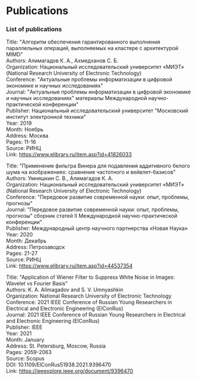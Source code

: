 # Publications
### List of publications

Title: "Алгоритм обеспечения гарантированного выполнения параллельных операций, выполняемых на кластере с архитектурой MIMD"  
Authors: Алимагадов К. А., Ахмедханов С. Б.  
Organization: Национальный исследовательский университет «МИЭТ» (National Research University of Electronic Technology)  
Conference: "Актуальные проблемы информатизации в цифровой экономике и научных исследованиях"  
Journal: "Актуальные проблемы информатизации в цифровой экономике и научных исследованиях" материалы Международной научно-практической конференции"  
Publisher: Национальный исследовательский университет "Московский институт электронной техники"  
Year: 2019  
Month: Ноябрь  
Address: Москва  
Pages: 11-16  
Source: РИНЦ  
Link: https://www.elibrary.ru/item.asp?id=41826033  



Title: "Применение фильтра Винера для подавления аддитивного белого шума на изображениях: сравнение частотного и вейвлет-базисов"  
Authors: Умняшкин С. В., Алимагадов К. А.  
Organization: Национальный исследовательский университет «МИЭТ» (National Research University of Electronic Technology)  
Conference: "Передовое развитие современной науки: опыт, проблемы, прогнозы"  
Journal: "Передовое развитие современной науки: опыт, проблемы, прогнозы" сборник статей II Международной научно-практической конференции"  
Publisher: Международный центр научного партнерства «Новая Наука»  
Year: 2020  
Month: Декабрь  
Address: Петрозаводск  
Pages: 21-27  
Source: РИНЦ  
Link: https://www.elibrary.ru/item.asp?id=44537354  



Title: "Application of Wiener Filter to Suppress White Noise in Images: Wavelet vs Fourier Basis"  
Authors: K. A. Alimagadov and S. V. Umnyashkin  
Organization: National Research University of Electronic Technology  
Conference: 2021 IEEE Conference of Russian Young Researchers in Electrical and Electronic Engineering (ElConRus)  
Journal: 2021 IEEE Conference of Russian Young Researchers in Electrical and Electronic Engineering (ElConRus)  
Publisher: IEEE  
Year: 2021  
Month: January  
Address: St. Petersburg, Moscow, Russia  
Pages: 2059-2063  
Source: Scopus  
DOI: 10.1109/ElConRus51938.2021.9396470  
Link: https://ieeexplore.ieee.org/document/9396470  
